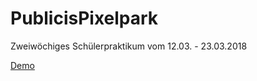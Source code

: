 # PublicisPixelpark
Zweiwöchiges Schülerpraktikum vom 12.03. - 23.03.2018

<a href="http://pixelpraktikum.000webhostapp.com">Demo</a>
